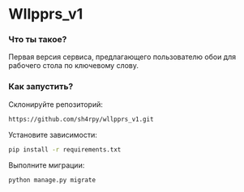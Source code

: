 # Wllpprs_v1

### Что ты такое?

Первая версия сервиса, предлагающего пользователю обои для рабочего стола по ключевому слову.

### Как запустить?

Склонируйте репозиторий:

```bash
https://github.com/sh4rpy/wllpprs_v1.git
```

Установите зависимости:

```bash
pip install -r requirements.txt
```

Выполните миграции:

```bash
python manage.py migrate
```